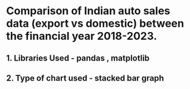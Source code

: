 # Comparison of Indian auto sales data (export vs domestic) between the financial year 2018-2023.  

## 1. Libraries Used - pandas , matplotlib
## 2. Type of chart used - stacked bar graph

